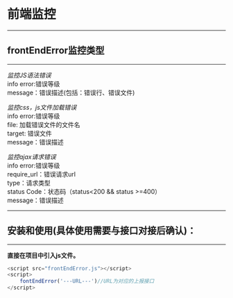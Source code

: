 # 前端监控

---
## frontEndError监控类型
---
*监控JS语法错误*    
    info error:错误等级  
    message：错误描述(包括：错误行、错误文件)  
  

*监控css，js文件加载错误*  
    info error:错误等级  
    file: 加载错误文件的文件名  
    target: 错误文件  
    message：错误描述  
  

*监控ajax请求错误*  
    info error:错误等级  
    require_url：错误请求url  
    type：请求类型  
    status Code：状态码（status<200 && status >=400）  
    message：错误描述  

---
## 安装和使用(具体使用需要与接口对接后确认)：  
---  
**直接在项目中引入js文件。**

```javascript
<script src="frontEndError.js"></script>
<script>
    fontEndError('---URL---')//URL为对应的上报接口
</script>
```

